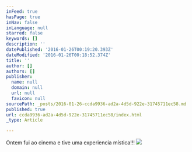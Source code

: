 ```yaml
---
inFeed: true
hasPage: true
inNav: false
inLanguage: null
starred: false
keywords: []
description: ''
datePublished: '2016-01-26T00:19:20.393Z'
dateModified: '2016-01-26T00:18:52.374Z'
title: ''
author: []
authors: []
publisher:
  name: null
  domain: null
  url: null
  favicon: null
sourcePath: _posts/2016-01-26-ccda9936-ad2a-4d5d-922e-31745711ec58.md
published: true
url: ccda9936-ad2a-4d5d-922e-31745711ec58/index.html
_type: Article

---
```

Ontem fui ao cinema e tive uma experiencia mística!!!
![](https://the-grid-user-content.s3-us-west-2.amazonaws.com/2eded19c-a059-4ab9-90a5-21e9d5aa724e.jpg)